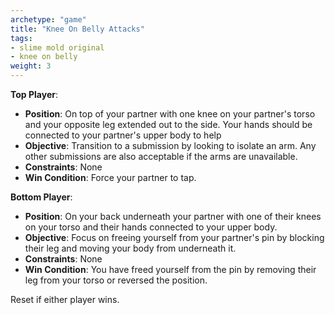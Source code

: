 ```yaml
---
archetype: "game"
title: "Knee On Belly Attacks"
tags: 
- slime mold original
- knee on belly
weight: 3
---
```


**Top Player**:
  * **Position**: On top of your partner with one knee on your partner's torso and your opposite leg extended out to the side. Your hands should be connected to your partner's upper body to help 
  * **Objective**: Transition to a submission by looking to isolate an arm. Any other submissions are also acceptable if the arms are unavailable.
  * **Constraints**: None
  * **Win Condition**: Force your partner to tap.

**Bottom Player**:
  * **Position**: On your back underneath your partner with one of their knees on your torso and their hands connected to your upper body.
  * **Objective**: Focus on freeing yourself from your partner's pin by blocking their leg and moving your body from underneath it.
  * **Constraints**: None
  * **Win Condition**: You have freed yourself from the pin by removing their leg from your torso or reversed the position.

Reset if either player wins.
